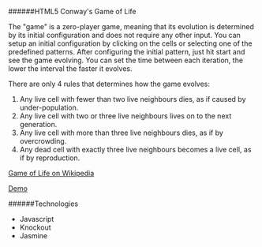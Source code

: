 ######HTML5 Conway's Game of Life


The "game" is a zero-player game, meaning that its evolution is determined by its initial configuration and does not require any other input. You can setup an initial configuration by clicking on the cells or  selecting one of the predefined patterns. After configuring the initial pattern, just hit start and see the game evolving. You can set the time between each iteration, the lower the interval the faster it evolves. 

There are only 4 rules that determines how the game evolves:

1. Any live cell with fewer than two live neighbours dies, as if caused by under-population.</li>
2. Any live cell with two or three live neighbours lives on to the next generation.</li>
3. Any live cell with more than three live neighbours dies, as if by overcrowding.</li>
4. Any dead cell with exactly three live neighbours becomes a live cell, as if by reproduction.</li>

<a href="http://en.wikipedia.org/wiki/Conway's_Game_of_Life" target="_blank">Game of Life on Wikipedia</a>

[Demo](http://nunooliveira.me/games/game-of-life)

######Technologies
* Javascript
* Knockout
* Jasmine